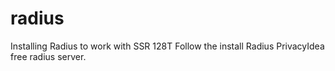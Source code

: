 # radius
Installing Radius to work with SSR 128T
Follow the install Radius PrivacyIdea free radius server.

